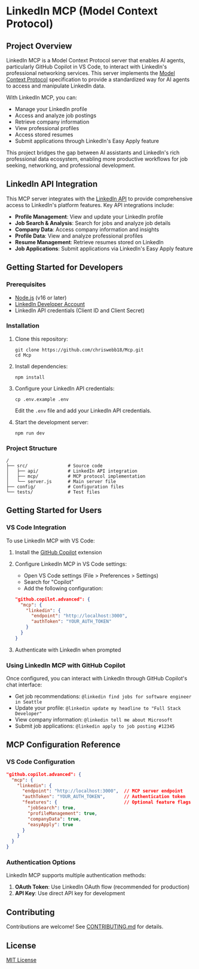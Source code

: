 # LinkedIn MCP (Model Context Protocol)

## Project Overview

LinkedIn MCP is a Model Context Protocol server that enables AI agents, particularly GitHub Copilot in VS Code, to interact with LinkedIn's professional networking services. This server implements the [Model Context Protocol](https://modelcontextprotocol.io/introduction) specification to provide a standardized way for AI agents to access and manipulate LinkedIn data.

With LinkedIn MCP, you can:
- Manage your LinkedIn profile
- Access and analyze job postings
- Retrieve company information
- View professional profiles
- Access stored resumes
- Submit applications through LinkedIn's Easy Apply feature

This project bridges the gap between AI assistants and LinkedIn's rich professional data ecosystem, enabling more productive workflows for job seeking, networking, and professional development.

## LinkedIn API Integration

This MCP server integrates with the [LinkedIn API](https://learn.microsoft.com/en-us/linkedin/) to provide comprehensive access to LinkedIn's platform features. Key API integrations include:

- **Profile Management**: View and update your LinkedIn profile
- **Job Search & Analysis**: Search for jobs and analyze job details
- **Company Data**: Access company information and insights
- **Profile Data**: View and analyze professional profiles
- **Resume Management**: Retrieve resumes stored on LinkedIn
- **Job Applications**: Submit applications via LinkedIn's Easy Apply feature

## Getting Started for Developers

### Prerequisites

- [Node.js](https://nodejs.org/) (v16 or later)
- [LinkedIn Developer Account](https://developer.linkedin.com/)
- LinkedIn API credentials (Client ID and Client Secret)

### Installation

1. Clone this repository:
   ```
   git clone https://github.com/chriswebb18/Mcp.git
   cd Mcp
   ```

2. Install dependencies:
   ```
   npm install
   ```

3. Configure your LinkedIn API credentials:
   ```
   cp .env.example .env
   ```
   Edit the `.env` file and add your LinkedIn API credentials.

4. Start the development server:
   ```
   npm run dev
   ```

### Project Structure

```
/
├── src/               # Source code
│   ├── api/           # LinkedIn API integration
│   ├── mcp/           # MCP protocol implementation
│   └── server.js      # Main server file
├── config/            # Configuration files
└── tests/             # Test files
```

## Getting Started for Users

### VS Code Integration

To use LinkedIn MCP with VS Code:

1. Install the [GitHub Copilot](https://marketplace.visualstudio.com/items?itemName=GitHub.copilot) extension

2. Configure LinkedIn MCP in VS Code settings:
   - Open VS Code settings (File > Preferences > Settings)
   - Search for "Copilot"
   - Add the following configuration:

   ```json
   "github.copilot.advanced": {
     "mcp": {
       "linkedin": {
         "endpoint": "http://localhost:3000",
         "authToken": "YOUR_AUTH_TOKEN"
       }
     }
   }
   ```

3. Authenticate with LinkedIn when prompted

### Using LinkedIn MCP with GitHub Copilot

Once configured, you can interact with LinkedIn through GitHub Copilot's chat interface:

- Get job recommendations: `@linkedin find jobs for software engineer in Seattle`
- Update your profile: `@linkedin update my headline to "Full Stack Developer"`
- View company information: `@linkedin tell me about Microsoft`
- Submit job applications: `@linkedin apply to job posting #12345`

## MCP Configuration Reference

### VS Code Configuration

```json
"github.copilot.advanced": {
  "mcp": {
    "linkedin": {
      "endpoint": "http://localhost:3000",  // MCP server endpoint
      "authToken": "YOUR_AUTH_TOKEN",       // Authentication token
      "features": {                         // Optional feature flags
        "jobSearch": true,
        "profileManagement": true,
        "companyData": true,
        "easyApply": true
      }
    }
  }
}
```

### Authentication Options

LinkedIn MCP supports multiple authentication methods:

1. **OAuth Token**: Use LinkedIn OAuth flow (recommended for production)
2. **API Key**: Use direct API key for development

## Contributing

Contributions are welcome! See [CONTRIBUTING.md](CONTRIBUTING.md) for details.

## License

[MIT License](LICENSE)